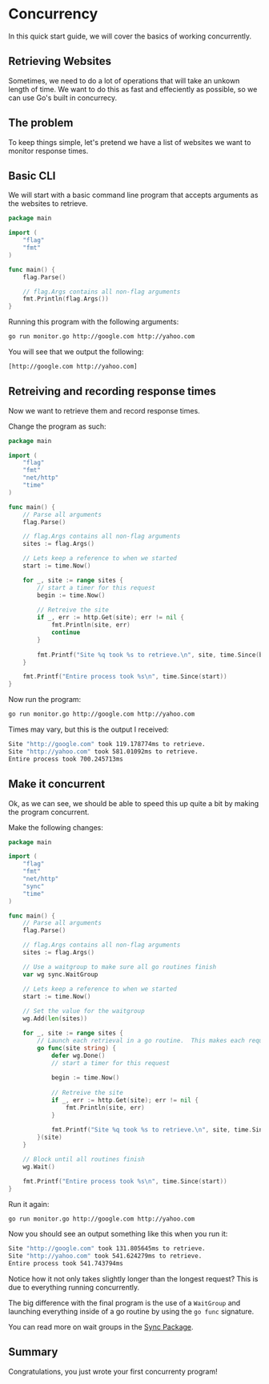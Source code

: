 # Concurrency

In this quick start guide, we will cover the basics of working concurrently.

## Retrieving Websites

Sometimes, we need to do a lot of operations that will take an unkown length of time.
We want to do this as fast and effeciently as possible, so we can use Go's built in concurrecy.

## The problem

To keep things simple, let's pretend we have a list of websites we want to monitor response times.


## Basic CLI

We will start with a basic command line program that accepts arguments as the websites to retrieve.

```go
package main

import (
	"flag"
	"fmt"
)

func main() {
	flag.Parse()

	// flag.Args contains all non-flag arguments
	fmt.Println(flag.Args())
}
```

Running this program with the following arguments:

```sh
go run monitor.go http://google.com http://yahoo.com
```

You will see that we output the following:

```sh
[http://google.com http://yahoo.com]
```

## Retreiving and recording response times

Now we want to retrieve them and record response times.

Change the program as such:

```go
package main

import (
	"flag"
	"fmt"
	"net/http"
	"time"
)

func main() {
	// Parse all arguments
	flag.Parse()

	// flag.Args contains all non-flag arguments
	sites := flag.Args()

	// Lets keep a reference to when we started
	start := time.Now()

	for _, site := range sites {
		// start a timer for this request
		begin := time.Now()
		
		// Retreive the site
		if _, err := http.Get(site); err != nil {
			fmt.Println(site, err)
			continue
		}
		
		fmt.Printf("Site %q took %s to retrieve.\n", site, time.Since(begin))
	}

	fmt.Printf("Entire process took %s\n", time.Since(start))
}
```

Now run the program:

```sh
go run monitor.go http://google.com http://yahoo.com
```

Times may vary, but this is the output I received:

```sh
Site "http://google.com" took 119.178774ms to retrieve.
Site "http://yahoo.com" took 581.01092ms to retrieve.
Entire process took 700.245713ms
```

## Make it concurrent

Ok, as we can see, we should be able to speed this up quite a bit by making the program concurrent.

Make the following changes:

```go
package main

import (
	"flag"
	"fmt"
	"net/http"
	"sync"
	"time"
)

func main() {
	// Parse all arguments
	flag.Parse()

	// flag.Args contains all non-flag arguments
	sites := flag.Args()

	// Use a waitgroup to make sure all go routines finish
	var wg sync.WaitGroup

	// Lets keep a reference to when we started
	start := time.Now()
	
	// Set the value for the waitgroup
	wg.Add(len(sites))

	for _, site := range sites {
		// Launch each retrieval in a go routine.  This makes each request concurrent
		go func(site string) {
			defer wg.Done()
			// start a timer for this request
			
			begin := time.Now()
			
			// Retreive the site
			if _, err := http.Get(site); err != nil {
				fmt.Println(site, err)
			}
			
			fmt.Printf("Site %q took %s to retrieve.\n", site, time.Since(begin))
		}(site)
	}

	// Block until all routines finish
	wg.Wait()

	fmt.Printf("Entire process took %s\n", time.Since(start))
}
```

Run it again:

```sh
go run monitor.go http://google.com http://yahoo.com
```

Now you should see an output something like this when you run it:

```sh
Site "http://google.com" took 131.805645ms to retrieve.
Site "http://yahoo.com" took 541.624279ms to retrieve.
Entire process took 541.743794ms
```

Notice how it not only takes slightly longer than the longest request?  This is due to everything running concurrently.

The big difference with the final program is the use of a `WaitGroup` and launching everything
inside of a go routine by using the `go func` signature.

You can read more on wait groups in the [Sync Package](http://golang.org/pkg/sync).

## Summary

Congratulations, you just wrote your first concurrenty program!
